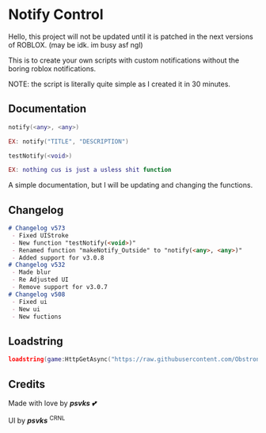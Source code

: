 # Notify Control

Hello, this project will not be updated until it is patched in the next versions of ROBLOX. (may be idk. im busy asf ngl)

This is to create your own scripts with custom notifications without the boring roblox notifications.

NOTE: the script is literally quite simple as I created it in 30 minutes.

## Documentation

```lua
notify(<any>, <any>)

EX: notify("TITLE", "DESCRIPTION")

testNotify(<void>)

EX: nothing cus is just a usless shit function
```

A simple documentation, but I will be updating and changing the functions.

## Changelog
 
 ```markdown
 # Changelog v573
  - Fixed UIStroke
  - New function "testNotify(<void>)"
  - Renamed function "makeNotify_Outside" to "notify(<any>, <any>)"
  - Added support for v3.0.8
 # Changelog v532
  - Made blur
  - Re Adjusted UI
  - Remove support for v3.0.7
 # Changelog v508
  - Fixed ui
  - New ui
  - New fuctions
```
 
## Loadstring

```lua
loadstring(game:HttpGetAsync("https://raw.githubusercontent.com/Obstronomic/NARCU/main/notifyControl.lua"))()
```

## Credits

Made with love by ***psvks 💕***

UI by ***psvks*** <sup>CRNL</sup>

